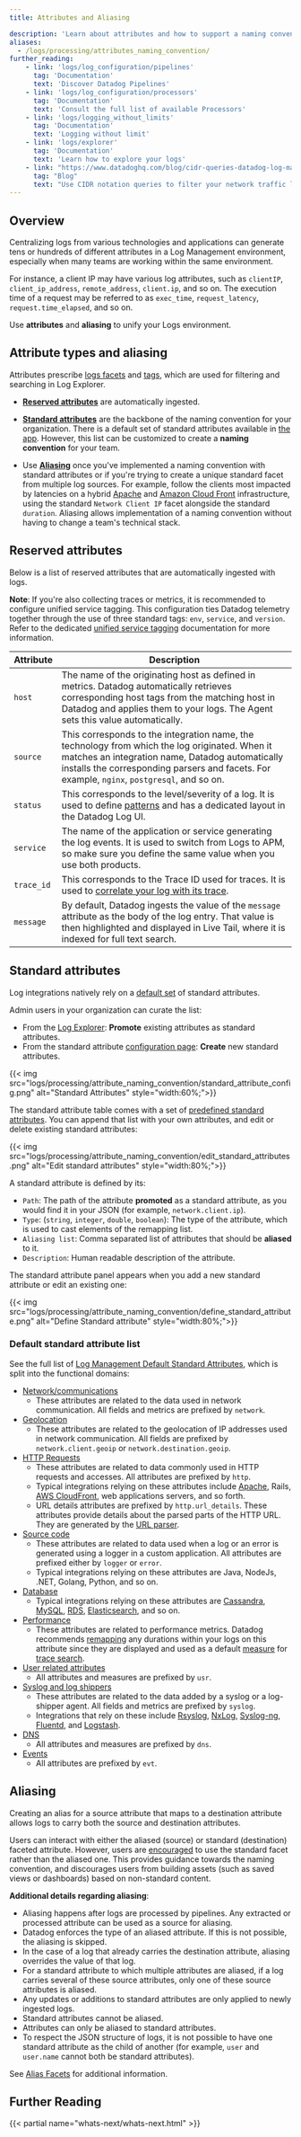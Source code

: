 ```yaml
---
title: Attributes and Aliasing

description: 'Learn about attributes and how to support a naming convention'
aliases:
  - /logs/processing/attributes_naming_convention/
further_reading:
    - link: 'logs/log_configuration/pipelines'
      tag: 'Documentation'
      text: 'Discover Datadog Pipelines'
    - link: 'logs/log_configuration/processors'
      tag: 'Documentation'
      text: 'Consult the full list of available Processors'
    - link: 'logs/logging_without_limits'
      tag: 'Documentation'
      text: 'Logging without limit'
    - link: 'logs/explorer'
      tag: 'Documentation'
      text: 'Learn how to explore your logs'
    - link: "https://www.datadoghq.com/blog/cidr-queries-datadog-log-management/"
      tag: "Blog"
      text: "Use CIDR notation queries to filter your network traffic logs"
---
```


## Overview

Centralizing logs from various technologies and applications can generate tens or hundreds of different attributes in a Log Management environment, especially when many teams are working within the same environment.

For instance, a client IP may have various log attributes, such as `clientIP`, `client_ip_address`, `remote_address`, `client.ip`, and so on. The execution time of a request may be referred to as `exec_time`, `request_latency`, `request.time_elapsed`, and so on.

Use **attributes** and **aliasing** to unify your Logs environment.

## Attribute types and aliasing

Attributes prescribe [logs facets][1] and [tags][2], which are used for filtering and searching in Log Explorer.

  * [**Reserved attributes**](#reserved-attributes) are automatically ingested.

  * [**Standard attributes**](#standard-attributes) are the backbone of the naming convention for your organization. There is a default set of standard attributes available in [the app][3]. However, this list can be customized to create a **naming convention** for your team.

  * Use [**Aliasing**](#aliasing) once you've implemented a naming convention with standard attributes or if you're trying to create a unique standard facet from multiple log sources. For example, follow the clients most impacted by latencies on a hybrid [Apache][4] and [Amazon Cloud Front][5] infrastructure, using the standard `Network Client IP` facet alongside the standard `duration`. Aliasing allows implementation of a naming convention without having to change a team's technical stack.

## Reserved attributes

Below is a list of reserved attributes that are automatically ingested with logs.

**Note**: If you're also collecting traces or metrics, it is recommended to configure unified service tagging. This configuration ties Datadog telemetry together through the use of three standard tags: `env`, `service`, and `version`. Refer to the dedicated [unified service tagging][6] documentation for more information.

| Attribute | Description                                                                                                                                                                                                                                |
|-----------|--------------------------------------------------------------------------------------------------------------------------------------------------------------------------------------------------------------------------------------------|
| `host`    | The name of the originating host as defined in metrics. Datadog automatically retrieves corresponding host tags from the matching host in Datadog and applies them to your logs. The Agent sets this value automatically.                          |
| `source`  | This corresponds to the integration name, the technology from which the log originated. When it matches an integration name, Datadog automatically installs the corresponding parsers and facets. For example, `nginx`, `postgresql`, and so on. |
| `status`  | This corresponds to the level/severity of a log. It is used to define [patterns][7] and has a dedicated layout in the Datadog Log UI.                                                                                                     |
| `service` | The name of the application or service generating the log events. It is used to switch from Logs to APM, so make sure you define the same value when you use both products.                                                                |
| `trace_id` | This corresponds to the Trace ID used for traces. It is used to [correlate your log with its trace][8].                                                                                                                                 |
| `message` | By default, Datadog ingests the value of the `message` attribute as the body of the log entry. That value is then highlighted and displayed in Live Tail, where it is indexed for full text search.                                    |

## Standard attributes

Log integrations natively rely on a [default set][9] of standard attributes.

Admin users in your organization can curate the list:

- From the [Log Explorer][1]: **Promote** existing attributes as standard attributes.
- From the standard attribute [configuration page][3]: **Create** new standard attributes.

{{< img src="logs/processing/attribute_naming_convention/standard_attribute_config.png" alt="Standard Attributes" style="width:60%;">}}

The standard attribute table comes with a set of [predefined standard attributes](#default-standard-attribute-list). You can append that list with your own attributes, and edit or delete existing standard attributes:

{{< img src="logs/processing/attribute_naming_convention/edit_standard_attributes.png" alt="Edit standard attributes" style="width:80%;">}}

A standard attribute is defined by its:

- `Path`: The path of the attribute **promoted** as a standard attribute, as you would find it in your JSON (for example, `network.client.ip`).
- `Type`: (`string`, `integer`, `double`, `boolean`): The type of the attribute, which is used to cast elements of the remapping list.
- `Aliasing list`: Comma separated list of attributes that should be **aliased** to it.
- `Description`: Human readable description of the attribute.

The standard attribute panel appears when you add a new standard attribute or edit an existing one:

{{< img src="logs/processing/attribute_naming_convention/define_standard_attribute.png" alt="Define Standard attribute" style="width:80%;">}}

### Default standard attribute list

See the full list of [Log Management Default Standard Attributes][9], which is split into the functional domains:

- [Network/communications][10]
  - These attributes are related to the data used in network communication. All fields and metrics are prefixed by `network`.
- [Geolocation][11]
  - These attributes are related to the geolocation of IP addresses used in network communication. All fields are prefixed by `network.client.geoip` or `network.destination.geoip`.
- [HTTP Requests][12]
  - These attributes are related to data commonly used in HTTP requests and accesses. All attributes are prefixed by `http`.
  - Typical integrations relying on these attributes include [Apache][4], Rails, [AWS CloudFront][13], web applications servers, and so forth.
  - URL details attributes are prefixed by `http.url_details`. These attributes provide details about the parsed parts of the HTTP URL. They are generated by the [URL parser][14].
- [Source code][15]
  - These attributes are related to data used when a log or an error is generated using a logger in a custom application. All attributes are prefixed either by `logger` or `error`.
  - Typical integrations relying on these attributes are Java, NodeJs, .NET, Golang, Python, and so on.
- [Database][16]
  - Typical integrations relying on these attributes are [Cassandra][17], [MySQL][18], [RDS][19], [Elasticsearch][20], and so on.
- [Performance][21]
  - These attributes are related to performance metrics. Datadog recommends [remapping][22] any durations within your logs on this attribute since they are displayed and used as a default [measure][1] for [trace search][23].
- [User related attributes][24]
  - All attributes and measures are prefixed by `usr`.
- [Syslog and log shippers][25]
  - These attributes are related to the data added by a syslog or a log-shipper agent. All fields and metrics are prefixed by `syslog`.
  - Integrations that rely on these include [Rsyslog][26], [NxLog][27], [Syslog-ng][28], [Fluentd][29], and [Logstash][30].
- [DNS][31]
  - All attributes and measures are prefixed by `dns`.
- [Events][32]
  - All attributes are prefixed by `evt`.

## Aliasing

Creating an alias for a source attribute that maps to a destination attribute allows logs to carry both the source and destination attributes.

Users can interact with either the aliased (source) or standard (destination) faceted attribute. However, users are [encouraged][33] to use the standard facet rather than the aliased one. This provides guidance towards the naming convention, and discourages users from building assets (such as saved views or dashboards) based on non-standard content.

**Additional details regarding aliasing**:

- Aliasing happens after logs are processed by pipelines. Any extracted or processed attribute can be used as a source for aliasing.
- Datadog enforces the type of an aliased attribute. If this is not possible, the aliasing is skipped.
- In the case of a log that already carries the destination attribute, aliasing overrides the value of that log.
- For a standard attribute to which multiple attributes are aliased, if a log carries several of these source attributes, only one of these source attributes is aliased.
- Any updates or additions to standard attributes are only applied to newly ingested logs.
- Standard attributes cannot be aliased.
- Attributes can only be aliased to standard attributes.
- To respect the JSON structure of logs, it is not possible to have one standard attribute as the child of another (for example, `user` and `user.name` cannot both be standard attributes).

See [Alias Facets][34] for additional information.

## Further Reading

{{< partial name="whats-next/whats-next.html" >}}

[1]: /logs/explorer/facets/
[2]: /logs/search_syntax/#tags
[3]: https://app.datadoghq.com/logs/pipelines/standard-attributes
[4]: /integrations/apache/
[5]: /integrations/amazon_cloudfront/
[6]: /getting_started/tagging/unified_service_tagging/
[7]: /logs/explorer/patterns/
[8]: /tracing/other_telemetry/connect_logs_and_traces/
[9]: /standard-attributes/?product=log+management
[10]: /standard-attributes/?product=log+management&search=network
[11]: /standard-attributes/?product=log+management&search=geolocation
[12]: /standard-attributes/?search=http.&product=log+management
[13]: /integrations/amazon_elb/
[14]: /logs/log_configuration/processors/#url-parser
[15]: /standard-attributes/?search=logger+error&product=log+management
[16]: /standard-attributes/?search=db&product=log+management
[17]: /integrations/cassandra/
[18]: /integrations/mysql/
[19]: /integrations/amazon_rds/
[20]: /integrations/elastic/
[21]: /standard-attributes/?search=duration&product=log+management
[22]: /logs/log_configuration/processors/#remapper
[23]: /tracing/app_analytics/search/
[24]: /standard-attributes/?search=usr&product=log+management
[25]: /standard-attributes/?search=syslog&product=log+management
[26]: /integrations/rsyslog/
[27]: /integrations/nxlog/
[28]: integrations/syslog_ng/
[29]: /integrations/fluentd/
[30]: /integrations/logstash/
[31]: /standard-attributes/?search=dns&product=log+management
[32]: /standard-attributes/?search=evt&product=log+management
[33]: /logs/explorer/facets/#aliased-facets
[34]: /logs/explorer/facets/#alias-facets
